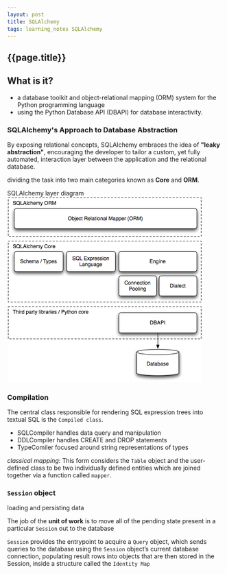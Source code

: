 ```yaml
---
layout: post
title: SQLAlchemy
tags: learning_notes SQLAlchemy
---
```

## {{page.title}} ##
## What is it?
- a database toolkit and object-relational mapping (ORM) system for the Python programming language
- using the Python Database API (DBAPI) for database interactivity.

### SQLAlchemy's Approach to Database Abstraction
By exposing relational concepts, SQLAlchemy embraces the idea of **"leaky abstraction"**, encouraging the developer to tailor a custom, yet fully automated, interaction layer between the application and the relational database.

dividing the task into two main categories known as **Core** and **ORM**.

SQLAlchemy layer diagram
![SQLAlchemy layer diagram](/images/sqlal-layers.png)

### Compilation
The central class responsible for rendering SQL expression trees into textual SQL is the `Compiled class`.

- SQLCompiler handles data query and manipulation
- DDLCompiler handles CREATE and DROP statements
- TypeComiler focused around string representations of types

*classical mapping*: This form considers the `Table` object and the user-defined class to be two individually defined entities which are joined together via a function called `mapper`.

### `Session` object
loading and persisting data

The job of the **unit of work** is to move all of the pending state present in a particular `Session` out to the database

`Session` provides the entrypoint to acquire a `Query` object, which sends queries to the database using the `Session` object’s current database connection, populating result rows into objects that are then stored in the Session, inside a structure called the `Identity Map`